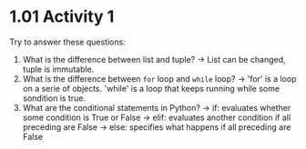 # 1.01 Activity 1

Try to answer these questions:

1. What is the difference between list and tuple? -> List can be changed, tuple is immutable.
2. What is the difference between `for` loop and `while` loop? -> 'for' is a loop on a serie of objects. 'while' is a loop that keeps running while some sondition is true.
3. What are the conditional statements in Python?
    -> if: evaluates whether some condition is True or False
    -> elif: evaluates another condition if all preceding are False
    -> else: specifies what happens if all preceding are False
